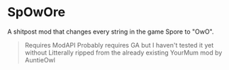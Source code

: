 # SpOwOre
A shitpost mod that changes every string in the game Spore to "OwO".
> Requires ModAPI
> Probably requires GA but I haven't tested it yet without
> Litterally ripped from the already existing YourMum mod by AuntieOwl
